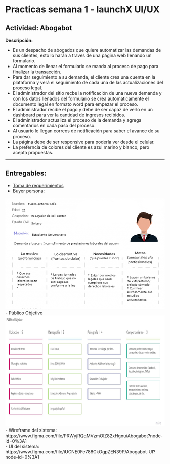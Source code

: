 # Practicas semana 1 - launchX UI/UX
## Actividad: Abogabot

**Descripción:**
- Es un despacho de abogados que quiere automatizar las demandas de sus clientes, esto lo harán a traves de una página web llenando un formulario.
- Al momento de llenar el formulario se manda al proceso de pago para finalizar la transacción.
- Para dar seguimiento a su demanda, el cliente crea una cuenta en la plataforma y verá el seguimiento de cada una de las actualizaciones del proceso legal.
- El administrador del sitio recbe la notificación de una nueva demanda y con los datos llenados del formulario se crea automaticamente el documento  legal en formato word para empezar el proceso.
- El administrador recibe el pago y debe de ser capaz de verlo en un dashboard para ver la cantidad de ingresos recibidos.
- El administrador actualiza el proceso de la demanda y agrega comentarios en cada paso del proceso.
- Al usuario le llegan correos de notificación para saber el avance de su proceso.
- La página debe de ser responsive para poderla ver desde el celular.
- La preferncia de colores del cliente es azul marino y blanco, pero acepta propuestas.

---
## Entregables:
  - [Toma de requerimientos](./1.-Requerimientos.doc)
  - Buyer persona:
  <img src="./images/buyerpersona.png" alt="buyerpersona" height="350">
  - Público Objetivo
  <img src="./images/publicoObjetivo.jpg" alt="buyerpersona" height="350">
  - Wireframe del sistema: https://www.figma.com/file/PRWyjRQqMVzmOlZ82xHgnu/Abogabot?node-id=0%3A1<br>
  - UI del sistema: https://www.figma.com/file/iUCNE0Fe788CkOgpZEN39P/Abogabot-UI?node-id=0%3A1
